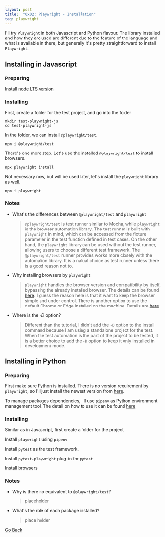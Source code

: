```yaml
---
layout: post
title:  "0x02: Playwright - Installation"
tag: playwright
---
```


I'll try `Playwright` in both Javascript and Python flavour. The library installed and how they are used are different due to the feature of the language and what is available in there, but generally it's pretty straightforward to install `Playwright`.

<!--more-->

## Installing in Javascript

### Preparing

Install [node LTS version](https://nodejs.org/en/download/)

### Installing
First, create a folder for the test project, and go into the folder

```shell
mkdir test-playwright-js
cd test-playwright-js
```

In the folder, we can install `@playwright/test`.

```shell
npm i @playwright/test
```

There's one more step. Let's use the installed `@playwright/test` to install browsers.

```shell
npx playwright install
```

Not necessary now, but will be used later, let's install the `playwright` library as well.

```shell
npm i playwright
```

### Notes

- What's the differences between `@playwright/test` and `playwright`

  > `@playwright/test` is test runner similar to Mocha, while `playwright` is the browser automation library. The test runner is built with `playwright` in mind, which can be accessed from the fixture parameter in the test function defined in test cases. On the other hand, the `playwright` library can be used without the test runner, allowing users to choose a different test framework. The `@playwright/test` runner provides works more closely with the automation library. It is a natual choice as test runner unless there is a good reason not to.

- Why installing browsers by `playwright`

  > `playwright` handles the browser version and compatibility by itself, bypassing the already installed browser. The details can be found [here](https://playwright.dev/docs/1.15/cli#install-browsers). I guess the reason here is that it want to keep the browser simple and under control. There is another option to use the default Chrome or Edge installed on the machine. Details are [here](https://playwright.dev/docs/1.15/browsers#google-chrome--microsoft-edge)

- Where is the _-D_ option?

  > Different than the tutorial, I didn't add the `-D` option to the install command because I am using a standalone project for the test. When the test automation is the part of the project to be tested, it is a better choice to add the `-D` option to keep it only installed in development mode.


## Installing in Python

### Preparing

First make sure Python is installed. There is no version requirement by `playwright`, so I'll just install the newest version from [here](https://www.python.org/downloads/).

To manage packages dependencies, I'll use `pipenv` as Python environment management tool. The detail on how to use it can be found [here](https://pipenv-fork.readthedocs.io/en/latest/)

### Installing

Similar as in Javascript, first create a folder for the project

Install `playwright` using `pipenv`

Install `pytest` as the test framework.

Install `pytest-playwright` plug-in for `pytest`

Install browsers

### Notes

- Why is there no equivalent to `@playwright/test`?

  > placeholder

- What's the role of each package installed?

  > place holder

[Go Back](/)